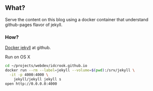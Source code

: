 
## What?

Serve the content on this blog using a docker container that understand
github-pages flavor of jekyll.


### How?

[Docker jekyll](https://github.com/jekyll/docker-jekyll) at github.

Run on OS X

```bash
cd ~/projects/webdev/idcrook.github.io
docker run --rm --label=jekyll --volume=$(pwd):/srv/jekyll \
  -it -p 4000:4000 \
    jekyll/jekyll jekyll s
open http://0.0.0.0:4000
```
